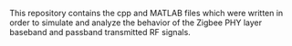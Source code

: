 This repository contains the cpp and MATLAB files which were written in order to simulate and analyze the behavior of the Zigbee PHY layer baseband and passband transmitted RF signals.
